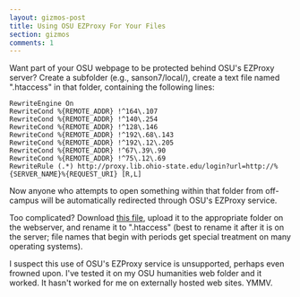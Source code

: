 ```yaml
---
layout: gizmos-post
title: Using OSU EZProxy For Your Files
section: gizmos
comments: 1
---
```


Want part of your OSU webpage to be protected behind OSU's EZProxy server? Create a subfolder (e.g., sanson7/local/), create a text file named ".htaccess" in that folder, containing the following lines:

	RewriteEngine On
	RewriteCond %{REMOTE_ADDR} !^164\.107
	RewriteCond %{REMOTE_ADDR} !^140\.254
	RewriteCond %{REMOTE_ADDR} !^128\.146
	RewriteCond %{REMOTE_ADDR} !^192\.68\.143 
	RewriteCond %{REMOTE_ADDR} !^192\.12\.205 
	RewriteCond %{REMOTE_ADDR} !^67\.39\.90 
	RewriteCond %{REMOTE_ADDR} !^75\.12\.69
	RewriteRule (.*) http://proxy.lib.ohio-state.edu/login?url=http://%{SERVER_NAME}%{REQUEST_URI} [R,L]

Now anyone who attempts to open something within that folder from off-campus will be automatically redirected through OSU's EZProxy service.

Too complicated? Download [this file](rename_to_dot_htaccess.txt), upload it to the appropriate folder on the webserver, and rename it to ".htaccess" (best to rename it after it is on the server; file names that begin with periods get special treatment on many operating systems).

I suspect this use of OSU's EZProxy service is unsupported, perhaps even frowned upon. I've tested it on my OSU humanities web folder and it worked. It hasn't worked for me on externally hosted web sites. YMMV.

